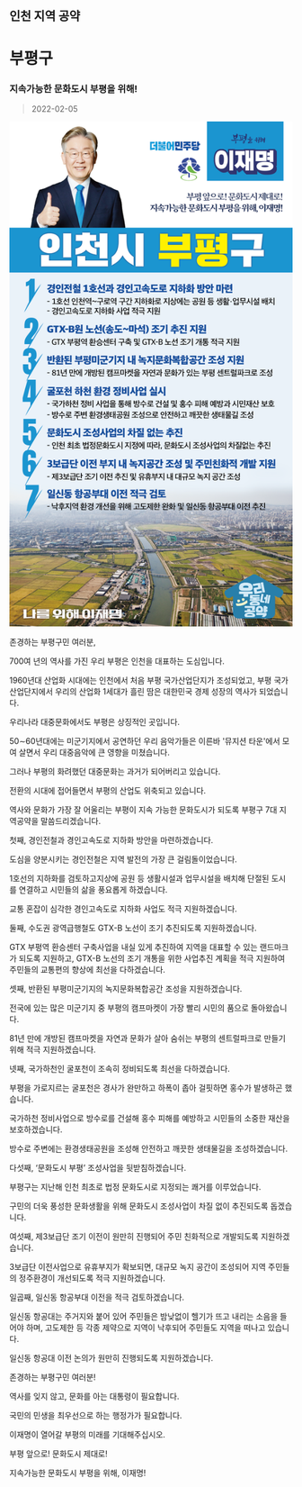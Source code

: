 ## 인천 지역 공약

# 부평구

### 지속가능한 문화도시 부평을 위해!
> 2022-02-05

![부평구 지역공약](./005_004_006.png)

존경하는 부평구민 여러분,

 

700여 년의 역사를 가진 우리 부평은 인천을 대표하는 도심입니다.

1960년대 산업화 시대에는 인천에서 처음 부평 국가산업단지가 조성되었고, 부평 국가산업단지에서 우리의 산업화 1세대가 흘린 땀은 대한민국 경제 성장의 역사가 되었습니다.

 

우리나라 대중문화에서도 부평은 상징적인 곳입니다. 

50∼60년대에는 미군기지에서 공연하던 우리 음악가들은 이른바 '뮤지션 타운'에서 모여 살면서 우리 대중음악에 큰 영향을 미쳤습니다.

 

그러나 부평의 화려했던 대중문화는 과거가 되어버리고 있습니다. 

전환의 시대에 접어들면서 부평의 산업도 위축되고 있습니다.

 

역사와 문화가 가장 잘 어울리는 부평이 지속 가능한 문화도시가 되도록 부평구 7대 지역공약을 말씀드리겠습니다. 

 

첫째, 경인전철과 경인고속도로 지하화 방안을 마련하겠습니다. 

 

도심을 양분시키는 경인전철은 지역 발전의 가장 큰 걸림돌이었습니다.

1호선의 지하화를 검토하고지상에 공원 등 생활시설과 업무시설을 배치해 단절된 도시를 연결하고 시민들의 삶을 풍요롭게 하겠습니다. 

교통 혼잡이 심각한 경인고속도로 지하화 사업도 적극 지원하겠습니다.

 

둘째, 수도권 광역급행철도 GTX-B 노선이 조기 추진되도록 지원하겠습니다.




GTX 부평역 환승센터 구축사업을 내실 있게 추진하여 지역을 대표할 수 있는 랜드마크가 되도록 지원하고, GTX-B 노선의 조기 개통을 위한 사업추진 계획을 적극 지원하여 주민들의 교통편의 향상에 최선을 다하겠습니다.

 

셋째, 반환된 부평미군기지의 녹지문화복합공간 조성을 지원하겠습니다.




전국에 있는 많은 미군기지 중 부평의 캠프마켓이 가장 빨리 시민의 품으로 돌아왔습니다. 

81년 만에 개방된 캠프마켓을 자연과 문화가 살아 숨쉬는 부평의 센트럴파크로 만들기 위해 적극 지원하겠습니다.

 

넷째, 국가하천인 굴포천이 조속히 정비되도록 최선을 다하겠습니다. 




부평을 가로지르는 굴포천은 경사가 완만하고 하폭이 좁아 걸핏하면 홍수가 발생하곤 했습니다. 

국가하천 정비사업으로 방수로를 건설해 홍수 피해를 예방하고 시민들의 소중한 재산을 보호하겠습니다. 

방수로 주변에는 환경생태공원을 조성해 안전하고 깨끗한 생태물길을 조성하겠습니다.

 

다섯째, ‘문화도시 부평’ 조성사업을 뒷받침하겠습니다. 




부평구는 지난해 인천 최초로 법정 문화도시로 지정되는 쾌거를 이루었습니다.

구민의 더욱 풍성한 문화생활을 위해 문화도시 조성사업이 차질 없이 추진되도록 돕겠습니다.

 

여섯째, 제3보급단 조기 이전이 원만히 진행되어 주민 친화적으로 개발되도록 지원하겠습니다.  




3보급단 이전사업으로 유휴부지가 확보되면, 대규모 녹지 공간이 조성되어 지역 주민들의 정주환경이 개선되도록 적극 지원하겠습니다.

 

일곱째, 일신동 항공부대 이전을 적극 검토하겠습니다.




일신동 항공대는 주거지와 붙어 있어 주민들은 밤낮없이 헬기가 뜨고 내리는 소음을 들어야 하며, 고도제한 등 각종 제약으로 지역이 낙후되어 주민들도 지역을 떠나고 있습니다. 

일신동 항공대 이전 논의가 원만히 진행되도록 지원하겠습니다. 

 

존경하는 부평구민 여러분!

 

역사를 잊지 않고, 문화를 아는 대통령이 필요합니다.

국민의 민생을 최우선으로 하는 행정가가 필요합니다.

 

이재명이 열어갈 부평의 미래를 기대해주십시오.

 

부평 앞으로! 문화도시 제대로!

지속가능한 문화도시 부평을 위해, 이재명! 